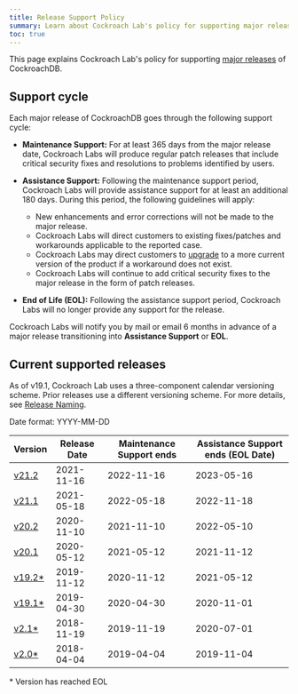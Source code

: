 ```yaml
---
title: Release Support Policy
summary: Learn about Cockroach Lab's policy for supporting major releases of CockroachDB.
toc: true
---
```


This page explains Cockroach Lab's policy for supporting [major releases](../releases/) of CockroachDB.

## Support cycle

Each major release of CockroachDB goes through the following support cycle:

- **Maintenance Support:** For at least 365 days from the major release date, Cockroach Labs will produce regular patch releases that include critical security fixes and resolutions to problems identified by users.

- **Assistance Support:** Following the maintenance support period, Cockroach Labs will provide assistance support for at least an additional 180 days. During this period, the following guidelines will apply:
    - New enhancements and error corrections will not be made to the major release.
    - Cockroach Labs will direct customers to existing fixes/patches and workarounds applicable to the reported case.
    - Cockroach Labs may direct customers to [upgrade](../{{site.versions["stable"]}}/upgrade-cockroach-version.html) to a more current version of the product if a workaround does not exist.
    - Cockroach Labs will continue to add critical security fixes to the major release in the form of patch releases.

- **End of Life (EOL):** Following the assistance support period, Cockroach Labs will no longer provide any support for the release.

Cockroach Labs will notify you by mail or email 6 months in advance of a major release transitioning into **Assistance Support** or **EOL**.

## Current supported releases

As of v19.1, Cockroach Lab uses a three-component calendar versioning scheme. Prior releases use a different versioning scheme. For more details, see [Release Naming](index.html#release-naming).

Date format: YYYY-MM-DD

<table>
	<thead>
		<tr>
			<th>Version</th>
			<th>Release Date</th>
			<th>Maintenance Support ends</th>
			<th>Assistance Support ends (EOL Date)</th>
		</tr>
	</thead>
  <tr>
    <td><a href="v21.2.0.html">v21.2</a></td>
    <td>2021-11-16</td>
    <td>2022-11-16</td>
    <td>2023-05-16</td>
  </tr>
  <tr>
    <td><a href="v21.1.0.html">v21.1</a></td>
    <td>2021-05-18</td>
    <td>2022-05-18</td>
    <td>2022-11-18</td>
  </tr>
	<tr>
		<td><a href="v20.2.0.html">v20.2</a></td>
		<td>2020-11-10</td>
		<td>2021-11-10</td>
		<td>2022-05-10</td>
	</tr>
	<tr class=eol>
		<td><a href="v20.1.0.html">v20.1</a></td>
		<td>2020-05-12</td>
		<td>2021-05-12</td>
		<td>2021-11-12</td>
	</tr>
	<tr class=eol>
		<td><a href="v19.2.0.html">v19.2*</a></td>
		<td>2019-11-12</td>
		<td>2020-11-12</td>
		<td>2021-05-12</td>
	</tr>
	<tr class=eol>
		<td><a href="v19.1.0.html">v19.1*</a></td>
		<td>2019-04-30</td>
		<td>2020-04-30</td>
		<td>2020-11-01</td>
	</tr>
	<tr class=eol>
		<td><a href="v2.1.0.html">v2.1*</a></td>
		<td>2018-11-19</td>
		<td>2019-11-19</td>
		<td>2020-07-01</td>
	</tr>
	<tr class=eol>
		<td><a href="v2.0.0.html">v2.0*</a></td>
		<td>2018-04-04</td>
		<td>2019-04-04</td>
		<td>2019-11-04</td>
	</tr>
</table>

&#42; Version has reached EOL
